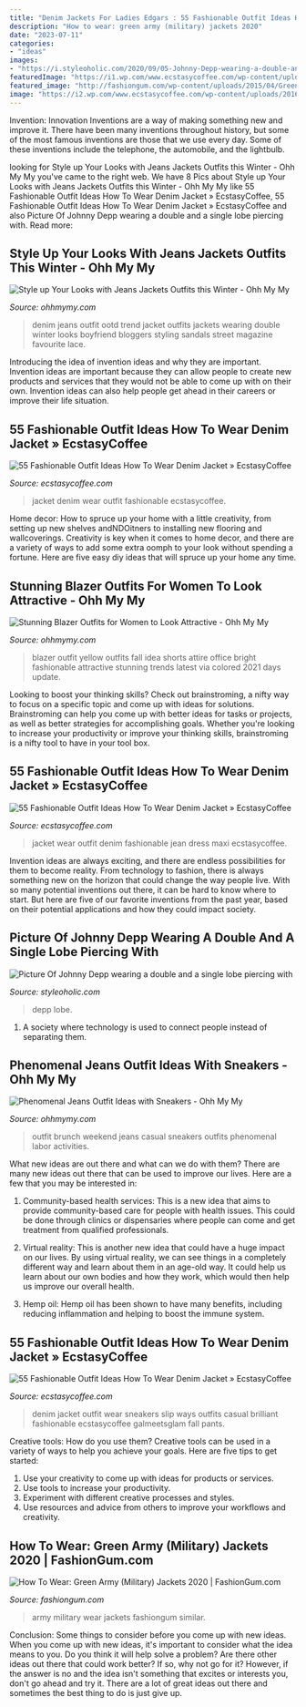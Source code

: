 ```yaml
---
title: "Denim Jackets For Ladies Edgars : 55 Fashionable Outfit Ideas How To Wear Denim Jacket » Ecstasycoffee"
description: "How to wear: green army (military) jackets 2020"
date: "2023-07-11"
categories:
- "ideas"
images:
- "https://i.styleoholic.com/2020/09/05-Johnny-Depp-wearing-a-double-and-a-single-lobe-piercing-with-matching-earrings-300x435.jpg"
featuredImage: "https://i1.wp.com/www.ecstasycoffee.com/wp-content/uploads/2016/10/Blue-and-white-maxi-dress-jean-jacket.jpg"
featured_image: "http://fashiongum.com/wp-content/uploads/2015/04/Green-Army-Military-Jackets-Street-Style-13.jpg"
image: "https://i2.wp.com/www.ecstasycoffee.com/wp-content/uploads/2016/10/Denim-Jacket-8.jpg?resize=500%2C750"
---
```



Invention: Innovation
Inventions are a way of making something new and improve it. There have been many inventions throughout history, but some of the most famous inventions are those that we use every day. Some of these inventions include the telephone, the automobile, and the lightbulb.

	

		
looking for Style up Your Looks with Jeans Jackets Outfits this Winter - Ohh My My you've came to the right web. We have 8 Pics about Style up Your Looks with Jeans Jackets Outfits this Winter - Ohh My My like 55 Fashionable Outfit Ideas How To Wear Denim Jacket » EcstasyCoffee, 55 Fashionable Outfit Ideas How To Wear Denim Jacket » EcstasyCoffee and also Picture Of Johnny Depp wearing a double and a single lobe piercing with. Read more:
		
    
## Style Up Your Looks With Jeans Jackets Outfits This Winter - Ohh My My

<img loading=lazy src="http://ohhmymy.com/wp-content/uploads/2015/09/denim-jacket-for-women-outfit-.jpg" onerror="this.onerror=null;this.src='https://tse3.mm.bing.net/th?id=OIP.OjNVdpNi_J8-_X8zPi_wDAHaLH&amp;pid=15.1';" alt="Style up Your Looks with Jeans Jackets Outfits this Winter - Ohh My My">

_Source: ohhmymy.com_

>denim jeans outfit ootd trend jacket outfits jackets wearing double winter looks boyfriend bloggers styling sandals street magazine favourite lace. 

	

Introducing the idea of invention ideas and why they are important.
Invention ideas are important because they can allow people to create new products and services that they would not be able to come up with on their own. Invention ideas can also help people get ahead in their careers or improve their life situation.

    
## 55 Fashionable Outfit Ideas How To Wear Denim Jacket » EcstasyCoffee

<img loading=lazy src="https://i1.wp.com/www.ecstasycoffee.com/wp-content/uploads/2016/10/Denim-Jacket-2.jpg" onerror="this.onerror=null;this.src='https://tse3.mm.bing.net/th?id=OIP.GDb8u_VbNdzFP7XoCMBihAHaLH&amp;pid=15.1';" alt="55 Fashionable Outfit Ideas How To Wear Denim Jacket » EcstasyCoffee">

_Source: ecstasycoffee.com_

>jacket denim wear outfit fashionable ecstasycoffee. 

	

Home decor: How to spruce up your home with a little creativity, from setting up new shelves andNDOitners to installing new flooring and wallcoverings.
Creativity is key when it comes to home decor, and there are a variety of ways to add some extra oomph to your look without spending a fortune. Here are five easy diy ideas that will spruce up your home any time.

    
## Stunning Blazer Outfits For Women To Look Attractive - Ohh My My

<img loading=lazy src="http://ohhmymy.com/wp-content/uploads/2015/09/Bright-Colored-Outfit-Idea-with-Black-Blazer.jpg" onerror="this.onerror=null;this.src='https://tse1.mm.bing.net/th?id=OIP.7lFzcZNVv330WT5YPkDx7AHaK3&amp;pid=15.1';" alt="Stunning Blazer Outfits for Women to Look Attractive - Ohh My My">

_Source: ohhmymy.com_

>blazer outfit yellow outfits fall idea shorts attire office bright fashionable attractive stunning trends latest via colored 2021 days update. 

	

Looking to boost your thinking skills? Check out brainstroming, a nifty way to focus on a specific topic and come up with ideas for solutions. Brainstroming can help you come up with better ideas for tasks or projects, as well as better strategies for accomplishing goals. Whether you're looking to increase your productivity or improve your thinking skills, brainstroming is a nifty tool to have in your tool box.

    
## 55 Fashionable Outfit Ideas How To Wear Denim Jacket » EcstasyCoffee

<img loading=lazy src="https://i1.wp.com/www.ecstasycoffee.com/wp-content/uploads/2016/10/Blue-and-white-maxi-dress-jean-jacket.jpg" onerror="this.onerror=null;this.src='https://tse1.mm.bing.net/th?id=OIP.Vs4aPOrpTBCxNwKs4AxjgAHaSD&amp;pid=15.1';" alt="55 Fashionable Outfit Ideas How To Wear Denim Jacket » EcstasyCoffee">

_Source: ecstasycoffee.com_

>jacket wear outfit denim fashionable jean dress maxi ecstasycoffee. 

	

Invention ideas are always exciting, and there are endless possibilities for them to become reality. From technology to fashion, there is always something new on the horizon that could change the way people live. With so many potential inventions out there, it can be hard to know where to start. But here are five of our favorite inventions from the past year, based on their potential applications and how they could impact society.

    
## Picture Of Johnny Depp Wearing A Double And A Single Lobe Piercing With

<img loading=lazy src="https://i.styleoholic.com/2020/09/05-Johnny-Depp-wearing-a-double-and-a-single-lobe-piercing-with-matching-earrings-300x435.jpg" onerror="this.onerror=null;this.src='https://tse3.mm.bing.net/th?id=OIP.gkvFzyfEDo9aT-8ckZaaEQAAAA&amp;pid=15.1';" alt="Picture Of Johnny Depp wearing a double and a single lobe piercing with">

_Source: styleoholic.com_

>depp lobe. 

	

1. A society where technology is used to connect people instead of separating them.

    
## Phenomenal Jeans Outfit Ideas With Sneakers - Ohh My My

<img loading=lazy src="http://ohhmymy.com/wp-content/uploads/2015/09/casual-brunch-outfit.jpg" onerror="this.onerror=null;this.src='https://tse2.mm.bing.net/th?id=OIP.gO5otIRpzioc7q3mx9QqigHaMQ&amp;pid=15.1';" alt="Phenomenal Jeans Outfit Ideas with Sneakers - Ohh My My">

_Source: ohhmymy.com_

>outfit brunch weekend jeans casual sneakers outfits phenomenal labor activities. 

	

What new ideas are out there and what can we do with them?
There are many new ideas out there that can be used to improve our lives. Here are a few that you may be interested in:
1. Community-based health services: This is a new idea that aims to provide community-based care for people with health issues. This could be done through clinics or dispensaries where people can come and get treatment from qualified professionals.

2. Virtual reality: This is another new idea that could have a huge impact on our lives. By using virtual reality, we can see things in a completely different way and learn about them in an age-old way. It could help us learn about our own bodies and how they work, which would then help us improve our overall health.

3. Hemp oil: Hemp oil has been shown to have many benefits, including reducing inflammation and helping to boost the immune system.

    
## 55 Fashionable Outfit Ideas How To Wear Denim Jacket » EcstasyCoffee

<img loading=lazy src="https://i2.wp.com/www.ecstasycoffee.com/wp-content/uploads/2016/10/Denim-Jacket-8.jpg?resize=500%2C750" onerror="this.onerror=null;this.src='https://tse3.mm.bing.net/th?id=OIP.MTrCBHEPs9IULyJM9lDqPwHaLH&amp;pid=15.1';" alt="55 Fashionable Outfit Ideas How To Wear Denim Jacket » EcstasyCoffee">

_Source: ecstasycoffee.com_

>denim jacket outfit wear sneakers slip ways outfits casual brilliant fashionable ecstasycoffee galmeetsglam fall pants. 

	

Creative tools: How do you use them?
Creative tools can be used in a variety of ways to help you achieve your goals. Here are five tips to get started: 
1. Use your creativity to come up with ideas for products or services.
2. Use tools to increase your productivity.
3. Experiment with different creative processes and styles.
4. Use resources and advice from others to improve your workflows and creativity.

    
## How To Wear: Green Army (Military) Jackets 2020 | FashionGum.com

<img loading=lazy src="http://fashiongum.com/wp-content/uploads/2015/04/Green-Army-Military-Jackets-Street-Style-13.jpg" onerror="this.onerror=null;this.src='https://tse2.mm.bing.net/th?id=OIP.fsydybjGGfa8sbO6Ox0TAQHaLG&amp;pid=15.1';" alt="How To Wear: Green Army (Military) Jackets 2020 | FashionGum.com">

_Source: fashiongum.com_

>army military wear jackets fashiongum similar. 

	

Conclusion: Some things to consider before you come up with new ideas.
When you come up with new ideas, it's important to consider what the idea means to you. Do you think it will help solve a problem? Are there other ideas out there that could work better? If so, why not go for it? However, if the answer is no and the idea isn't something that excites or interests you, don't go ahead and try it. There are a lot of great ideas out there and sometimes the best thing to do is just give up.

